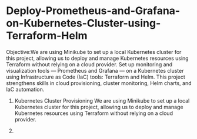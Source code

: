 # Deploy-Prometheus-and-Grafana-on-Kubernetes-Cluster-using-Terraform-Helm

Objective:We are using Minikube to set up a local Kubernetes cluster for this project, allowing us to deploy and manage Kubernetes resources using Terraform without relying on a cloud provider.
Set up monitoring and visualization tools — Prometheus and Grafana — on a 
Kubernetes cluster using Infrastructure as Code (IaC) tools: Terraform and Helm. 
This project strengthens skills in cloud provisioning, cluster monitoring, Helm charts, 
and IaC automation.


1. Kubernetes Cluster Provisioning
We are using Minikube to set up a local Kubernetes cluster for this project, allowing us to deploy and manage Kubernetes resources using Terraform without relying on a cloud provider.


3. 
